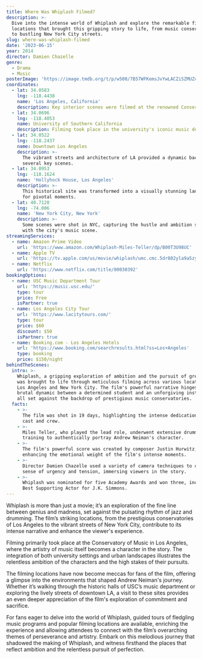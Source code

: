 ```yaml
---
title: Where Was Whiplash Filmed?
description: >-
  Dive into the intense world of Whiplash and explore the remarkable filming
  locations that brought this gripping story to life, from music conservatories
  to bustling New York City streets.
slug: where-was-whiplash-filmed
date: '2023-06-15'
year: 2014
director: Damien Chazelle
genre:
  - Drama
  - Music
posterImage: 'https://image.tmdb.org/t/p/w500/7B57WFKemsJvYwLACZiSZMUZcKM.jpg'
coordinates:
  - lat: 34.0583
    lng: -118.4438
    name: 'Los Angeles, California'
    description: Key interior scenes were filmed at the renowned Conservatory of Music.
  - lat: 34.0696
    lng: -118.4053
    name: University of Southern California
    description: Filming took place in the university's iconic music department.
  - lat: 34.0522
    lng: -118.2437
    name: Downtown Los Angeles
    description: >-
      The vibrant streets and architecture of LA provided a dynamic backdrop for
      several key scenes.
  - lat: 34.0953
    lng: -118.1624
    name: 'Hollyhock House, Los Angeles'
    description: >-
      This historical site was transformed into a visually stunning landscape
      for pivotal moments.
  - lat: 40.7128
    lng: -74.006
    name: 'New York City, New York'
    description: >-
      Some scenes were shot in NYC, capturing the hustle and ambition synonymous
      with the city's music scene.
streamingServices:
  - name: Amazon Prime Video
    url: 'https://www.amazon.com/Whiplash-Miles-Teller/dp/B00T3U98UC'
  - name: Apple TV
    url: 'https://tv.apple.com/us/movie/whiplash/umc.cmc.5dr802yla9a5zykejn99s5188'
  - name: Netflix
    url: 'https://www.netflix.com/title/80030392'
bookingOptions:
  - name: USC Music Department Tour
    url: 'https://music.usc.edu/'
    type: tour
    price: Free
    isPartner: true
  - name: Los Angeles City Tour
    url: 'https://www.lacitytours.com/'
    type: tour
    price: $60
    discount: $50
    isPartner: true
  - name: Booking.com - Los Angeles Hotels
    url: 'https://www.booking.com/searchresults.html?ss=Los+Angeles'
    type: booking
    price: $150/night
behindTheScenes:
  intro: >-
    Whiplash, a gripping exploration of ambition and the pursuit of greatness,
    was brought to life through meticulous filming across various locations in
    Los Angeles and New York City. The film's powerful narrative hinges on the
    brutal dynamic between a determined student and an unforgiving instructor,
    all set against the backdrop of prestigious music conservatories.
  facts:
    - >-
      The film was shot in 19 days, highlighting the intense dedication of the
      cast and crew.
    - >-
      Miles Teller, who played the lead role, underwent extensive drumming
      training to authentically portray Andrew Neiman's character.
    - >-
      The film's powerful score was created by composer Justin Hurwitz,
      enhancing the emotional weight of the film's intense moments.
    - >-
      Director Damien Chazelle used a variety of camera techniques to create a
      sense of urgency and tension, immersing viewers in the story.
    - >-
      Whiplash was nominated for five Academy Awards and won three, including
      Best Supporting Actor for J.K. Simmons.
---
```


<WhiplashFilmGuide />

Whiplash is more than just a movie; it’s an exploration of the fine line between genius and madness, set against the pulsating rhythm of jazz and drumming. The film’s striking locations, from the prestigious conservatories of Los Angeles to the vibrant streets of New York City, contribute to its intense narrative and enhance the viewer's experience.

Filming primarily took place at the Conservatory of Music in Los Angeles, where the artistry of music itself becomes a character in the story. The integration of both university settings and urban landscapes illustrates the relentless ambition of the characters and the high stakes of their pursuits.

The filming locations have now become meccas for fans of the film, offering a glimpse into the environments that shaped Andrew Neiman's journey. Whether it’s walking through the historic halls of USC’s music department or exploring the lively streets of downtown LA, a visit to these sites provides an even deeper appreciation of the film's exploration of commitment and sacrifice.

For fans eager to delve into the world of Whiplash, guided tours of fledgling music programs and popular filming locations are available, enriching the experience and allowing attendees to connect with the film’s overarching themes of perseverance and artistry. Embark on this melodious journey that shadowed the making of Whiplash, and witness firsthand the places that reflect ambition and the relentless pursuit of perfection.
